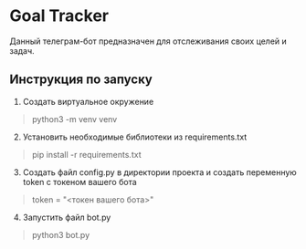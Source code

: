 
# Goal Tracker
Данный телеграм-бот предназначен для отслеживания своих целей и задач.

## Инструкция по запуску
1. Создать виртуальное окружение
> python3 -m venv venv
2. Установить необходимые библиотеки из requirements.txt
> pip install -r requirements.txt
3. Создать файл config.py в директории проекта и создать переменную token с токеном вашего бота
> token = "<токен вашего бота>"
4. Запустить файл bot.py
> python3 bot.py